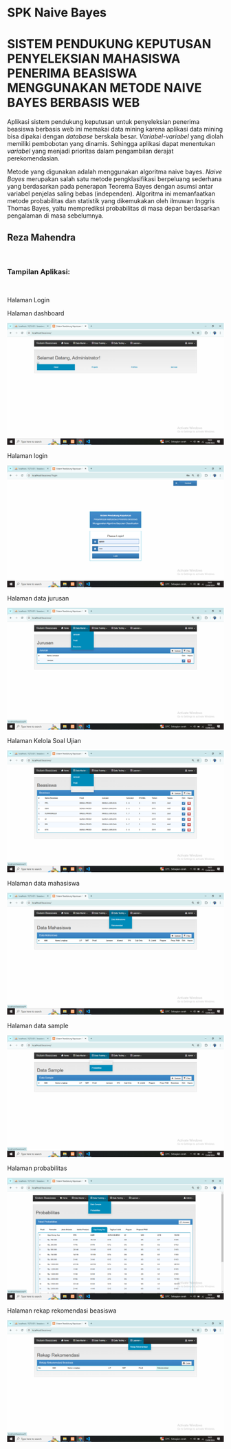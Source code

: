 # SPK Naive Bayes
<h1> SISTEM PENDUKUNG KEPUTUSAN PENYELEKSIAN MAHASISWA PENERIMA BEASISWA MENGGUNAKAN METODE NAIVE BAYES BERBASIS WEB </h1> 

Aplikasi sistem pendukung keputusan untuk penyeleksian penerima beasiswa berbasis web ini memakai data mining karena aplikasi data mining bisa dipakai dengan *database* berskala besar. *Variabel-variabel* yang diolah memiliki pembobotan yang dinamis. Sehingga aplikasi dapat menentukan *variabel* yang menjadi prioritas dalam pengambilan derajat perekomendasian. 

Metode yang digunakan adalah menggunakan algoritma naive bayes. *Naive Bayes* merupakan salah satu metode pengklasifikasi berpeluang sederhana yang berdasarkan pada penerapan Teorema Bayes dengan asumsi antar variabel penjelas saling bebas (independen). Algoritma ini memanfaatkan metode probabilitas dan statistik yang dikemukakan oleh ilmuwan Inggris Thomas Bayes, yaitu memprediksi probabilitas di masa depan berdasarkan pengalaman di masa sebelumnya.


<h2>Reza Mahendra</h2>
<br>
<h3>Tampilan Aplikasi:</h3><br>
<p>Halaman Login</p>

  <p>Halaman dashboard</p>
<img
  src="/sample/dashboard.png"
  alt="Alt text"
  title="dashboard"
  style="display: inline-block; margin: 0 auto; width: 0 auto ;">

  <p>Halaman login</p>
<img
  src="/sample/login.png"
  alt="Alt text"
  title="login"
  style="display: inline-block; margin: 0 auto; width: 0 auto ;">

  <p>Halaman data jurusan</p>
<img
  src="/sample/data jurusan.png"
  alt="Alt text"
  title="data jurusan"
  style="display: inline-block; margin: 0 auto; width: 0 auto ;">

  <p>Halaman Kelola Soal Ujian</p>
<img
  src="/sample/data beasiswa.png"
  alt="Alt text"
  title="Kelola Soal Ujian"
  style="display: inline-block; margin: 0 auto; width: 0 auto ;">

  <p>Halaman data mahasiswa</p>
<img
  src="/sample/data mahasiswa.png"
  alt="Alt text"
  title="data mahasiswa"
  style="display: inline-block; margin: 0 auto; width: 0 auto ;">

  <p>Halaman data sample</p>
<img
  src="/sample/data sample.png"
  alt="Alt text"
  title="data sample"
  style="display: inline-block; margin: 0 auto; width: 0 auto ;">

  <p>Halaman probabilitas</p>
<img
  src="/sample/probabilitas.png"
  alt="Alt text"
  title="probabilitas"
  style="display: inline-block; margin: 0 auto; width: 0 auto ;">

  <p>Halaman rekap rekomendasi beasiswa</p>
<img
  src="/sample/rekap rekomendasi beasiswa.png"
  alt="Alt text"
  title="rekap rekomendasi beasiswa"
  style="display: inline-block; margin: 0 auto; width: 0 auto ;">

